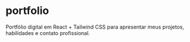 # portfolio
Portfólio digital em React + Tailwind CSS para apresentar meus projetos, habilidades e contato profissional.
